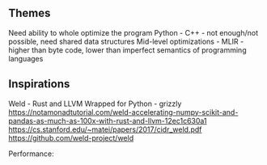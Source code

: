 Themes
---

Need ability to whole optimize the program
Python - C++ - not enough/not possible, need shared data structures
Mid-level optimizations - MLIR - higher than byte code, lower than imperfect semantics of programming languages

Inspirations
---
Weld - Rust and LLVM
Wrapped for Python - grizzly
https://notamonadtutorial.com/weld-accelerating-numpy-scikit-and-pandas-as-much-as-100x-with-rust-and-llvm-12ec1c630a1
https://cs.stanford.edu/~matei/papers/2017/cidr_weld.pdf
https://github.com/weld-project/weld

Performance:
